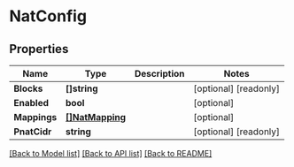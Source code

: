 # NatConfig

## Properties

Name | Type | Description | Notes
------------ | ------------- | ------------- | -------------
**Blocks** | **[]string** |  | [optional] [readonly] 
**Enabled** | **bool** |  | [optional] 
**Mappings** | [**[]NatMapping**](NATMapping.md) |  | [optional] 
**PnatCidr** | **string** |  | [optional] [readonly] 

[[Back to Model list]](../README.md#documentation-for-models) [[Back to API list]](../README.md#documentation-for-api-endpoints) [[Back to README]](../README.md)


